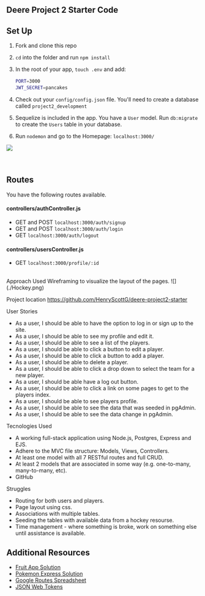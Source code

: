 ## Deere Project 2 Starter Code

## Set Up

1. Fork and clone this repo
1. `cd` into the folder and run `npm install`
1. In the root of your app, `touch .env` and add:

   ```bash
   PORT=3000
   JWT_SECRET=pancakes
   ```

1. Check out your `config/config.json` file. You'll need to create a database called `project2_development`
1. Sequelize is included in the app. You have a `User` model. Run `db:migrate` to create the `Users` table in your database.
1. Run `nodemon` and go to the Homepage: `localhost:3000/`

![](https://i.imgur.com/uuhrOxQ.png)

<br>

## Routes

You have the following routes available.

#### controllers/authController.js

- GET and POST `localhost:3000/auth/signup`
- GET and POST `localhost:3000/auth/login`
- GET `localhost:3000/auth/logout`

#### controllers/usersController.js

- GET `localhost:3000/profile/:id`

<br>
Approach Used
Wireframing to visualize the layout of the pages. 
![](./Hockey.png)

Project location
https://github.com/HenryScottG/deere-project2-starter

User Stories
 * As a user, I should be able to have the option to log in or sign up to the site.
 * As a user, I should be able to see my profile and edit it. 
 * As a user, I should be able to see a list of the players.
 * As a user, I should be able to click a button to edit a player.
 * As a user, I should be able to click a button to add a player.
 * As a user, I should be able to delete a player.
 * As a user, I should be able to click a drop down to select the team for a new player.
 * As a user, I should be able have a log out button.
 * As a user, I should be able to click a link on some pages to get to the players index.
 * As a user, I should be able to see players profile.
 * As a user, I should be able to see the data that was seeded in pgAdmin.
 * As a user, I should be able to see the data change in pgAdmin.

Tecnologies Used
* A working full-stack application using Node.js, Postgres, Express and EJS.
* Adhere to the MVC file structure: Models, Views, Controllers.
* At least one model with all 7 RESTful routes and full CRUD.
* At least 2 models that are associated in some way (e.g. one-to-many, many-to-many, etc).
* GitHub

Struggles
* Routing for both users and players.
* Page layout using css.
* Associations with multiple tables. 
* Seeding the tables with available data from a hockey resourse.
* Time management - where something is broke, work on something else until assistance is available. 


## Additional Resources

- [Fruit App Solution](https://git.generalassemb.ly/jdr-0622/fruit-app-in-class)
- [Pokemon Express Solution](https://git.generalassemb.ly/jdr-0622/pokemon-express-sequelize6)
- [Google Routes Spreadsheet](https://docs.google.com/spreadsheets/d/14-LHKXLtEkp_vKEz3qSKjREnrmSyzQ9fimTlmrPsZsQ/edit#gid=0)
- [JSON Web Tokens](https://jwt.io/)
